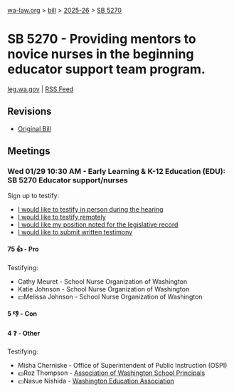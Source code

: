 [wa-law.org](/) > [bill](/bill/) > [2025-26](/bill/2025-26/) > [SB 5270](/bill/2025-26/sb/5270/)

# SB 5270 - Providing mentors to novice nurses in the beginning educator support team program.
[leg.wa.gov](https://app.leg.wa.gov/billsummary?BillNumber=5270&Year=2025&Initiative=false) | [RSS Feed](./rss.xml)

## Revisions
* [Original Bill](1/)

## Meetings
### Wed 01/29 10:30 AM - Early Learning & K-12 Education (EDU): SB 5270 Educator support/nurses
Sign up to testify:
* [I would like to testify in person during the hearing](https://app.leg.wa.gov/csi/Testifier/Add?chamber=House&mId=32556&aId=161972&caId=24968&tId=1)
* [I would like to testify remotely](https://app.leg.wa.gov/csi/Testifier/Add?chamber=House&mId=32556&aId=161972&caId=24968&tId=2)
* [I would like my position noted for the legislative record](https://app.leg.wa.gov/csi/Testifier/Add?chamber=House&mId=32556&aId=161972&caId=24968&tId=3)
* [I would like to submit written testimony](https://app.leg.wa.gov/csi/Testifier/Add?chamber=House&mId=32556&aId=161972&caId=24968&tId=4)

#### 75 👍 - Pro
Testifying:
* Cathy Meuret - School Nurse Organization of Washington
* Katie Johnson - School Nurse Organization of Washington
* 💵Melissa Johnson - School Nurse Organization of Washington

#### 5 👎 - Con

#### 4 ❓ - Other
Testifying:
* Misha Cherniske - Office of Superintendent of Public Instruction (OSPI)
* 💵Roz Thompson - [Association of Washington School Principals](/org/association_of_washington_school_principals/)
* 💵Nasue Nishida - [Washington Education Association](/org/washington_education_association/)
